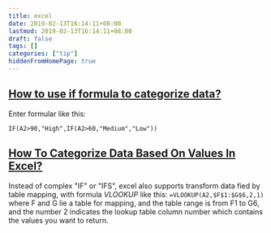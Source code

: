 ```yaml
---
title: excel
date: 2019-02-13T16:14:11+08:00
lastmod: 2019-02-13T16:14:11+08:00
draft: false
tags: []
categories: ["tip"]
hiddenFromHomePage: true
---
```




## [How to use if formula to categorize data?](https://www.extendoffice.com/documents/excel/5168-excel-categorize-data-based-on-values.html)
Enter formular like this:

```
IF(A2>90,"High",IF(A2>60,"Medium","Low"))
```

## [How To Categorize Data Based On Values In Excel?](https://www.extendoffice.com/documents/excel/5168-excel-categorize-data-based-on-values.html)
Instead of complex "IF" or "IFS", excel also supports transform data fied by table mapping, with formula *VLOOKUP* like this: `=VLOOKUP(A2,$F$1:$G$6,2,1)` where F and G lie a table for mapping, and the table range is from F1 to G6, and the number 2 indicates the lookup table column number which contains the values you want to return.
